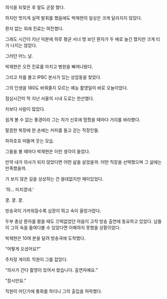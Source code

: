 의식을 되찾은 후 말도 곧잘 했다.

하지만 멋지게 실력 발휘를 했음에도 박재현의 일상은 크게 달라지지 않았다.

환자 없는 외래 진료는 여전했다.

그래도 시간이 지난 덕분에 하루 평균 서너 명 보던 환자가 두 배로 늘긴 했지만 크게 티가 나지는 않았다.

그러던 어느 날.

박재현은 오전 진료를 마치고 병원을 빠져나왔다.

그리고 차를 몰고 IPBC 본사가 있는 상암동을 찾았다.

그의 인생을 180도 바꿔줄지 모르는 예능 촬영일이 바로 오늘이었다.

점심시간이 막 지난 서울의 시내 도로는 한산했다.

차보다 사람이 많았다.

쉽게 볼 수 없는 풍경이라 그는 차가 신호에 멈췄을 때마다 거리를 바라봤다.

말끔한 복장에 한 손에는 커피를 들고 걷는 직장인들.

하하호호 떠들며 웃는 모습.

그들을 볼 때마다 박재현은 이런 생각이 들었다.

만약 내가 의사가 되지 않았다면 어떤 삶을 살았을까. 어떤 직장을 선택했으며 그 삶에는 만족했을까.

가 보지 않은 길을 상상하는 건 쓸데없지만 재미있었다.

‘하… 미치겠네.’

쿵. 쿵. 쿵.

방송국이 가까워질수록 심장이 뛰고 속이 울렁거렸다.

두부 총상 환자를 봤을 때도 끄떡없었던 마음이 고작 방송 출연에 동요하고 있었다. 남들이 그의 속을 들여다볼 수 있었다면 이해하지 못했을 상황이었다.

박재현은 10여 분을 달려 방송국에 도착했다.

“어떻게 오셨어요?”

주차장 게이트 직원이 그를 잡았다.

“의사가 간다 촬영이 있어서 왔습니다. 출연자예요.”

“잠시만요.”

직원이 어딘가에 통화를 하더니 그의 출입을 허락했다.